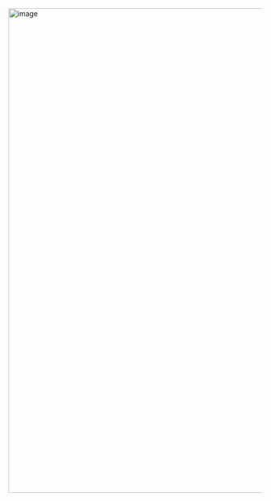 <img width="961" alt="image" src="https://github.com/cemtezcann/shopping-basket/assets/94833083/fec8ae13-3cb3-4f0c-b21e-4743aa028ce2">

